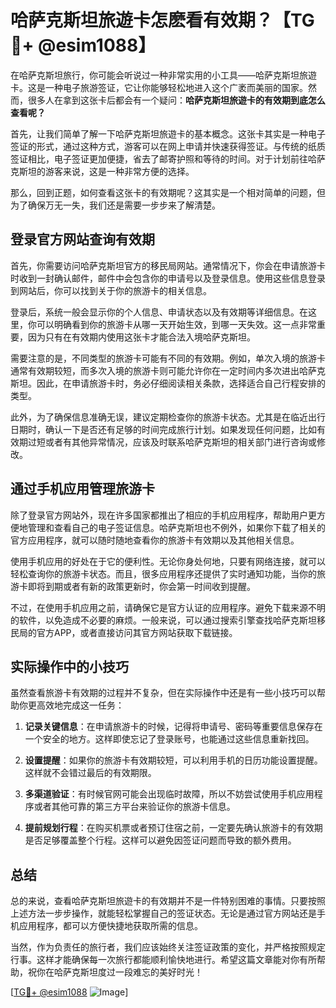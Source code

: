 # 哈萨克斯坦旅遊卡怎麽看有效期？【TG💪+ @esim1088】

在哈萨克斯坦旅行，你可能会听说过一种非常实用的小工具——哈萨克斯坦旅遊卡。这是一种电子旅游签证，它让你能够轻松地进入这个广袤而美丽的国家。然而，很多人在拿到这张卡后都会有一个疑问：**哈萨克斯坦旅遊卡的有效期到底怎么查看呢？**

首先，让我们简单了解一下哈萨克斯坦旅遊卡的基本概念。这张卡其实是一种电子签证的形式，通过这种方式，游客可以在网上申请并快速获得签证。与传统的纸质签证相比，电子签证更加便捷，省去了邮寄护照和等待的时间。对于计划前往哈萨克斯坦的游客来说，这是一种非常方便的选择。

那么，回到正题，如何查看这张卡的有效期呢？这其实是一个相对简单的问题，但为了确保万无一失，我们还是需要一步步来了解清楚。

## 登录官方网站查询有效期

首先，你需要访问哈萨克斯坦官方的移民局网站。通常情况下，你会在申请旅游卡时收到一封确认邮件，邮件中会包含你的申请号以及登录信息。使用这些信息登录到网站后，你可以找到关于你的旅游卡的相关信息。

登录后，系统一般会显示你的个人信息、申请状态以及有效期等详细信息。在这里，你可以明确看到你的旅游卡从哪一天开始生效，到哪一天失效。这一点非常重要，因为只有在有效期内使用这张卡才能合法入境哈萨克斯坦。

需要注意的是，不同类型的旅游卡可能有不同的有效期。例如，单次入境的旅游卡通常有效期较短，而多次入境的旅游卡则可能允许你在一定时间内多次进出哈萨克斯坦。因此，在申请旅游卡时，务必仔细阅读相关条款，选择适合自己行程安排的类型。

此外，为了确保信息准确无误，建议定期检查你的旅游卡状态。尤其是在临近出行日期时，确认一下是否还有足够的时间完成旅行计划。如果发现任何问题，比如有效期过短或者有其他异常情况，应该及时联系哈萨克斯坦的相关部门进行咨询或修改。

## 通过手机应用管理旅游卡

除了登录官方网站外，现在许多国家都推出了相应的手机应用程序，帮助用户更方便地管理和查看自己的电子签证信息。哈萨克斯坦也不例外，如果你下载了相关的官方应用程序，就可以随时随地查看你的旅游卡有效期以及其他相关信息。

使用手机应用的好处在于它的便利性。无论你身处何地，只要有网络连接，就可以轻松查询你的旅游卡状态。而且，很多应用程序还提供了实时通知功能，当你的旅游卡即将到期或者有新的政策更新时，你会第一时间收到提醒。

不过，在使用手机应用之前，请确保它是官方认证的应用程序。避免下载来源不明的软件，以免造成不必要的麻烦。一般来说，可以通过搜索引擎查找哈萨克斯坦移民局的官方APP，或者直接访问其官方网站获取下载链接。

## 实际操作中的小技巧

虽然查看旅游卡有效期的过程并不复杂，但在实际操作中还是有一些小技巧可以帮助你更高效地完成这一任务：

1. **记录关键信息**：在申请旅游卡的时候，记得将申请号、密码等重要信息保存在一个安全的地方。这样即使忘记了登录账号，也能通过这些信息重新找回。

2. **设置提醒**：如果你的旅游卡有效期较短，可以利用手机的日历功能设置提醒。这样就不会错过最后的有效期限。

3. **多渠道验证**：有时候官网可能会出现临时故障，所以不妨尝试使用手机应用程序或者其他可靠的第三方平台来验证你的旅游卡信息。

4. **提前规划行程**：在购买机票或者预订住宿之前，一定要先确认旅游卡的有效期是否足够覆盖整个行程。这样可以避免因签证问题而导致的额外费用。

## 总结

总的来说，查看哈萨克斯坦旅遊卡的有效期并不是一件特别困难的事情。只要按照上述方法一步步操作，就能轻松掌握自己的签证状态。无论是通过官方网站还是手机应用程序，都可以方便快捷地获取所需的信息。

当然，作为负责任的旅行者，我们应该始终关注签证政策的变化，并严格按照规定行事。这样才能确保每一次旅行都能顺利愉快地进行。希望这篇文章能对你有所帮助，祝你在哈萨克斯坦度过一段难忘的美好时光！

[[TG💪+ @esim1088](https://t.me/s/esim1088) ![Image](https://i.postimg.cc/4NQfJmqS/Snipaste-2025-05-13-00-14-12.png)]
